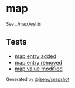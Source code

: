 # map

<sub>
  See <a href="../map.test.js">../map.test.js</a>
</sub>

## Tests

- [map entry added](map_entry_added/map_entry_added.md)
- [map entry removed](map_entry_removed/map_entry_removed.md)
- [map value modified](map_value_modified/map_value_modified.md)

<sub>
  Generated by <a href="https://github.com/jsenv/core/tree/main/packages/independent/snapshot">@jsenv/snapshot</a>
</sub>